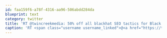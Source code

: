 ```yaml
---
id: faa159f6-a78f-4316-aa96-506abdd284da
blueprint: text
category: twitter
title: 'RT @twincreekmedia: 50% off all blackhat SEO tactics for Black Friday! Kidding of course!'
caption: 'RT <span class="username username_linked">@<a href="https://twitter.com/twincreekmedia" title="Twin Creek Media">twincreekmedia</a></span>: 50% off all blackhat SEO tactics for Black Friday! Kidding of course!'
---
```

